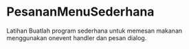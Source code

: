 # PesananMenuSederhana
Latihan Buatlah program sederhana untuk memesan makanan menggunakan onevent handler dan pesan dialog.
